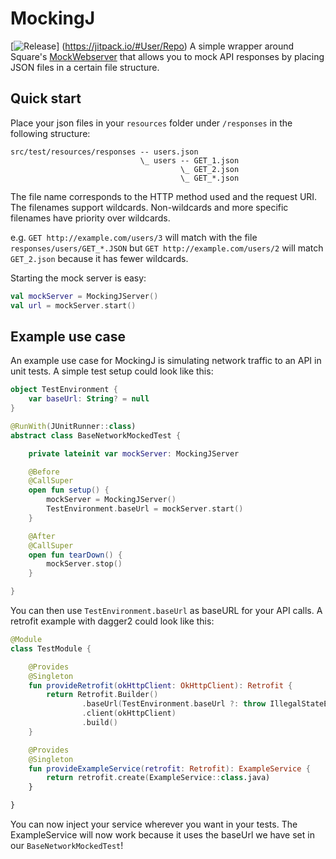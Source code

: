 # MockingJ
[![Release](https://jitpack.io/v/User/Repo.svg)]
(https://jitpack.io/#User/Repo)
A simple wrapper around Square's [MockWebserver](https://github.com/square/okhttp/tree/master/mockwebserver) that allows you to mock API responses by placing JSON files in a certain file structure.

## Quick start
Place your json files in your `resources` folder under `/responses` in the following structure:
```
src/test/resources/responses -- users.json
                             \_ users -- GET_1.json
                                      \_ GET_2.json
                                      \_ GET_*.json
```

The file name corresponds to the HTTP method used and the request URI. The
filenames support wildcards. Non-wildcards and more specific filenames have
priority over wildcards.

e.g. `GET http://example.com/users/3` will match with the file
`responses/users/GET_*.JSON` but `GET http://example.com/users/2` will match
`GET_2.json` because it has fewer wildcards.

Starting the mock server is easy:
```kotlin
val mockServer = MockingJServer()
val url = mockServer.start()
```

## Example use case
An example use case for MockingJ is simulating network traffic to an API in unit tests. A simple test setup could look like this:

```kotlin
object TestEnvironment {
    var baseUrl: String? = null
}
```

```kotlin
@RunWith(JUnitRunner::class)
abstract class BaseNetworkMockedTest {

    private lateinit var mockServer: MockingJServer

    @Before
    @CallSuper
    open fun setup() {
        mockServer = MockingJServer()
        TestEnvironment.baseUrl = mockServer.start()
    }

    @After
    @CallSuper
    open fun tearDown() {
        mockServer.stop()
    }

}
```

You can then use `TestEnvironment.baseUrl` as baseURL for your API calls. A
retrofit example with dagger2 could look like this:

```kotlin
@Module
class TestModule {

    @Provides
    @Singleton
    fun provideRetrofit(okHttpClient: OkHttpClient): Retrofit {
        return Retrofit.Builder()
                .baseUrl(TestEnvironment.baseUrl ?: throw IllegalStateException("No valid baseURL available in testing environment"))
                .client(okHttpClient)
                .build()
    }

    @Provides
    @Singleton
    fun provideExampleService(retrofit: Retrofit): ExampleService {
        return retrofit.create(ExampleService::class.java)
    }

}
```

You can now inject your service wherever you want in your tests. The ExampleService will now work because it uses the baseUrl we have set in our `BaseNetworkMockedTest`!
